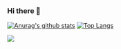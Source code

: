 ### Hi there 👋

[![Anurag's github stats](https://github-readme-stats.vercel.app/api?username=stormrunn3r&count_private=true&show_icons=true&theme=default&include_all_commits=true)](https://github.com/anuraghazra/github-readme-stats)
[![Top Langs](https://github-readme-stats.vercel.app/api/top-langs/?username=stormrunn3r)](https://github.com/setamyDG/github-readme-stats)

![](https://komarev.com/ghpvc/?username=stormrunn3r)
